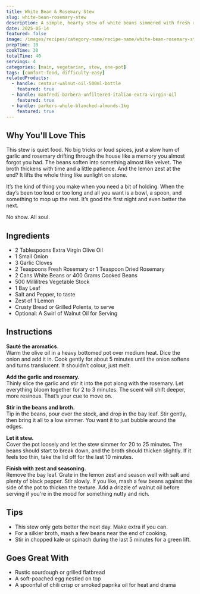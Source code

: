 ```yaml
---
title: White Bean & Rosemary Stew
slug: white-bean-rosemary-stew
description: A simple, hearty stew of white beans simmered with fresh rosemary, garlic, and olive oil—perfect with crusty bread or spooned over grilled polenta.
date: 2025-05-14
featured: false
image: /images/recipes/category-name/recipe-name/white-bean-rosemary-stew.webp
prepTime: 10
cookTime: 30
totalTime: 40
servings: 4
categories: [main, vegetarian, stew, one-pot]
tags: [comfort-food, difficulty-easy]
relatedProducts:
  - handle: centaur-walnut-oil-500ml-bottle
    featured: true
  - handle: manfredi-barbera-unfiltered-italian-extra-virgin-oil
    featured: true
  - handle: parkers-whole-blanched-almonds-1kg
    featured: true
---
```


## Why You'll Love This

This stew is quiet food. No big tricks or loud spices, just a slow hum of garlic and rosemary drifting through the house like a memory you almost forgot you had. The beans soften into something almost like velvet. The broth thickens with time and a little patience. And the lemon zest at the end? It lifts the whole thing like sunlight on stone.

It’s the kind of thing you make when you need a bit of holding. When the day’s been too loud or too long and all you want is a bowl, a spoon, and something to mop up the rest. It’s good the first night and even better the next.  

No show. All soul.

## Ingredients

- 2 Tablespoons Extra Virgin Olive Oil  
- 1 Small Onion  
- 3 Garlic Cloves  
- 2 Teaspoons Fresh Rosemary or 1 Teaspoon Dried Rosemary  
- 2 Cans White Beans or 400 Grams Cooked Beans  
- 500 Millilitres Vegetable Stock  
- 1 Bay Leaf  
- Salt and Pepper, to taste  
- Zest of 1 Lemon  
- Crusty Bread or Grilled Polenta, to serve  
- Optional: A Swirl of Walnut Oil for Serving  

## Instructions

**Sauté the aromatics.**  
Warm the olive oil in a heavy bottomed pot over medium heat. Dice the onion and add it in. Cook gently for about 5 minutes until the onion softens and turns translucent. It shouldn’t colour, just melt.

**Add the garlic and rosemary.**  
Thinly slice the garlic and stir it into the pot along with the rosemary. Let everything bloom together for 2 to 3 minutes. The scent will shift deeper, more resinous. That’s your cue to move on.

**Stir in the beans and broth.**  
Tip in the beans, pour over the stock, and drop in the bay leaf. Stir gently, then bring it all to a low simmer. You want it to just bubble around the edges.

**Let it stew.**  
Cover the pot loosely and let the stew simmer for 20 to 25 minutes. The beans should start to break down, and the broth should thicken slightly. If it feels too thin, take the lid off for the last 10 minutes.

**Finish with zest and seasoning.**  
Remove the bay leaf. Grate in the lemon zest and season well with salt and plenty of black pepper. Stir slowly. If you like, mash a few beans against the side of the pot to thicken the texture. Add a drizzle of walnut oil before serving if you're in the mood for something nutty and rich.

## Tips

- This stew only gets better the next day. Make extra if you can.  
- For a silkier broth, mash a few beans near the end of cooking.  
- Stir in chopped kale or spinach during the last 5 minutes for a green lift.

## Goes Great With

- Rustic sourdough or grilled flatbread  
- A soft-poached egg nestled on top  
- A spoonful of chili crisp or smoked paprika oil for heat and drama
